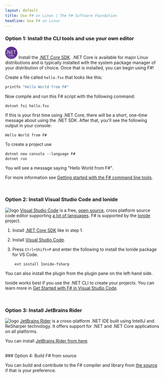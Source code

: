 ```yaml
---
layout: default
title: Use F# on Linux | The F# Software Foundation
headline: Use F# on Linux
---
```


### Option 1: Install the CLI tools and use your own editor

![logo](../../images/thumbs/dotnet.png)&nbsp;Install the [.NET Core SDK](https://dotnet.microsoft.com/download). .NET Core is available for major Linux distributions and is typically installed with the system package manager of your distribution of choice. Once that is installed, you can begin using F#!

Create a file called `hello.fsx` that looks like this:

```fsharp
printfn "Hello World from F#"
```

Now compile and run this F# script with the following command:

```
dotnet fsi hello.fsx
```

If this is your first time using .NET Core, there will be a short, one-time message about using the .NET SDK. After that, you'll see the following output in your console:

```
Hello World from F#
```

To create a project use

```
dotnet new console --language F#
dotnet run
```

You will see a message saying "Hello World from F#".

For more information see [Getting started with the F# command line tools](https://docs.microsoft.com/dotnet/fsharp/get-started/get-started-command-line).

<br />

### Option 2: Install Visual Studio Code and Ionide

![logo](../../images/thumbs/VSCode.png)&nbsp;[Visual Studio Code](https://code.visualstudio.com) is a free, [open source](https://github.com/microsoft/vscode), cross platform source code editor
supporting [a lot of languages](https://code.visualstudio.com/docs/languages/overview).
F# is supported by the [Ionide](http://ionide.io/) project.

1. Install [.NET Core SDK](https://dotnet.microsoft.com/download) like in step 1.

2. Install [Visual Studio Code](https://code.visualstudio.com/download).

3. Press `Ctrl+Shift+P` and enter the following to install the Ionide package for VS Code.

        ext install Ionide-fsharp

You can also install the plugin from the plugin pane on the left-hand side.

Ionide works best if you use the .NET CLI to create your projects. You can learn more in [Get Started with F# in Visual Studio Code](https://docs.microsoft.com/dotnet/fsharp/get-started/get-started-vscode).

<br />

### Option 3: Install JetBrains Rider

![logo](../../images/thumbs/rider.png)&nbsp;[JetBrains Rider](https://www.jetbrains.com/rider) is a cross-platform .NET IDE built using IntelliJ and ReSharper technology. It offers support for .NET and .NET Core applications on all platforms.

You can install [JetBrains Rider from here](https://www.jetbrains.com/rider/download/).

<br />
### Option 4: Build F# from source

You can build and contribute to the F# compiler and library from [the source](https://github.com/dotnet/fsharp) if that is your preference.
